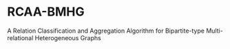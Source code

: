 # RCAA-BMHG
A Relation Classification and Aggregation Algorithm for Bipartite-type Multi-relational Heterogeneous Graphs
